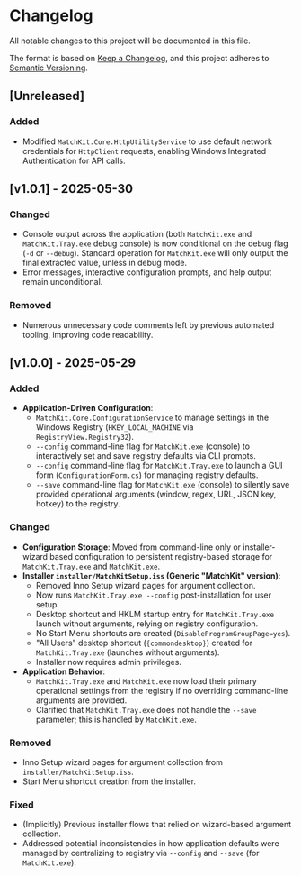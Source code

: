 # Changelog

All notable changes to this project will be documented in this file.

The format is based on [Keep a Changelog](https://keepachangelog.com/en/1.0.0/),
and this project adheres to [Semantic Versioning](https://semver.org/spec/v2.0.0.html).

## [Unreleased]

### Added
- Modified `MatchKit.Core.HttpUtilityService` to use default network credentials for `HttpClient` requests, enabling Windows Integrated Authentication for API calls.

## [v1.0.1] - 2025-05-30

### Changed

- Console output across the application (both `MatchKit.exe` and `MatchKit.Tray.exe` debug console) is now conditional on the debug flag (`-d` or `--debug`). Standard operation for `MatchKit.exe` will only output the final extracted value, unless in debug mode.
- Error messages, interactive configuration prompts, and help output remain unconditional.

### Removed

- Numerous unnecessary code comments left by previous automated tooling, improving code readability.

## [v1.0.0] - 2025-05-29

### Added

- **Application-Driven Configuration**:
  - `MatchKit.Core.ConfigurationService` to manage settings in the Windows Registry (`HKEY_LOCAL_MACHINE` via `RegistryView.Registry32`).
  - `--config` command-line flag for `MatchKit.exe` (console) to interactively set and save registry defaults via CLI prompts.
  - `--config` command-line flag for `MatchKit.Tray.exe` to launch a GUI form (`ConfigurationForm.cs`) for managing registry defaults.
  - `--save` command-line flag for `MatchKit.exe` (console) to silently save provided operational arguments (window, regex, URL, JSON key, hotkey) to the registry.

### Changed

- **Configuration Storage**: Moved from command-line only or installer-wizard based configuration to persistent registry-based storage for `MatchKit.Tray.exe` and `MatchKit.exe`.
- **Installer `installer/MatchKitSetup.iss` (Generic "MatchKit" version)**:
  - Removed Inno Setup wizard pages for argument collection.
  - Now runs `MatchKit.Tray.exe --config` post-installation for user setup.
  - Desktop shortcut and HKLM startup entry for `MatchKit.Tray.exe` launch without arguments, relying on registry configuration.
  - No Start Menu shortcuts are created (`DisableProgramGroupPage=yes`).
  - "All Users" desktop shortcut (`{commondesktop}`) created for `MatchKit.Tray.exe` (launches without arguments).
  - Installer now requires admin privileges.
- **Application Behavior**:
  - `MatchKit.Tray.exe` and `MatchKit.exe` now load their primary operational settings from the registry if no overriding command-line arguments are provided.
  - Clarified that `MatchKit.Tray.exe` does not handle the `--save` parameter; this is handled by `MatchKit.exe`.

### Removed

- Inno Setup wizard pages for argument collection from `installer/MatchKitSetup.iss`.
- Start Menu shortcut creation from the installer.

### Fixed

- (Implicitly) Previous installer flows that relied on wizard-based argument collection.
- Addressed potential inconsistencies in how application defaults were managed by centralizing to registry via `--config` and `--save` (for `MatchKit.exe`).
